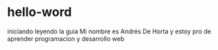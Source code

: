 # hello-word
iniciando leyendo la guia
Mi nombre es Andrés De Horta y estoy pro de aprender programacion y desarrollo web
